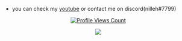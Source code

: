 - you can check my [youtube](https://www.youtube.com/channel/UCJNNIz40xVgEDD2fzrfrRaA) or contact me on discord(nilleh#7799)
<a href="https://github.com/niltok64">
<p align="center">
  <img src="https://komarev.com/ghpvc/?username=niltok64" alt="Profile Views Count">
</p>
</a>

<p align="center">
  <img src="https://github-readme-stats.vercel.app/api/?username=niltok64&title_color=4F8CC9&text_color=9f9f9f&show_icons=true&bg_color=00000000&hide_border=true&icon_color=4F8CC9&hide_title=true&count_private=true" />
</p>


<!---
niltok64/niltok64 is a ✨ special ✨ repository because its `README.md` (this file) appears on your GitHub profile.
You can click the Preview link to take a look at your changes.
--->
